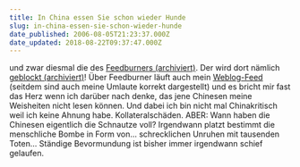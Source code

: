 ```yaml
---
title: In China essen Sie schon wieder Hunde
slug: in-china-essen-sie-schon-wieder-hunde
date_published: 2006-08-05T21:23:37.000Z
date_updated: 2018-08-22T09:37:47.000Z
---
```


und zwar diesmal die des [Feedburners (archiviert)](http://web.archive.org/web/20060808182811/http://www.feedburner.com/fb/a/home). Der wird dort nämlich [geblockt (archiviert)](http://web.archive.org/web/20060901042631/http://www.micropersuasion.com:80/2006/08/china_blocks_fe.html)! Über Feedburner läuft auch mein [Weblog-Feed](http://feeds.feedburner.com/thafaker_de) (seitdem sind auch meine Umlaute korrekt dargestellt) und es bricht mir fast das Herz wenn ich darüber nach denke, das jene Chinesen meine Weisheiten nicht lesen können. Und dabei ich bin nicht mal Chinakritisch weil ich keine Ahnung habe. Kollateralschäden. ABER: Wann haben die Chinesen eigentlich die Schnautze voll? Irgendwann platzt bestimmt die menschliche Bombe in Form von... schrecklichen Unruhen mit tausenden Toten... Ständige Bevormundung ist bisher immer irgendwann schief gelaufen.
